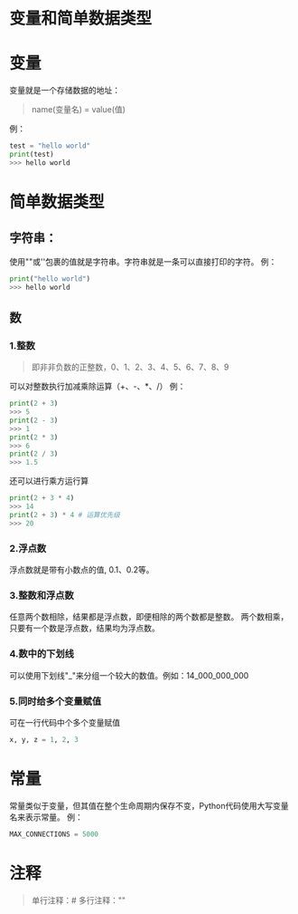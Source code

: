 # 变量和简单数据类型
# 变量
变量就是一个存储数据的地址：
> name(变量名) = value(值)

例：
~~~python
test = "hello world"
print(test)
>>> hello world
~~~

# 简单数据类型
## 字符串：
使用""或''包裹的值就是字符串。字符串就是一条可以直接打印的字符。
例：
~~~python
print("hello world")
>>> hello world
~~~

## 数
### 1.整数
> 即非非负数的正整数，0、1、2、3、4、5、6、7、8、9

可以对整数执行加减乘除运算（+、-、*、/）
例：
~~~python
print(2 + 3)
>>> 5
print(2 - 3)
>>> 1
print(2 * 3)
>>> 6
print(2 / 3)
>>> 1.5
~~~
还可以进行乘方运行算
~~~python
print(2 + 3 * 4)
>>> 14
print(2 + 3) * 4 # 运算优先级
>>> 20
~~~
### 2.浮点数
浮点数就是带有小数点的值, 0.1、0.2等。
### 3.整数和浮点数
任意两个数相除，结果都是浮点数，即便相除的两个数都是整数。
两个数相乘，只要有一个数是浮点数，结果均为浮点数。
### 4.数中的下划线
可以使用下划线"_"来分组一个较大的数值。例如：14_000_000_000
### 5.同时给多个变量赋值
可在一行代码中个多个变量赋值
~~~python
x, y, z = 1, 2, 3
~~~~
# 常量
常量类似于变量，但其值在整个生命周期内保存不变，Python代码使用大写变量名来表示常量。
例：
~~~python
MAX_CONNECTIONS = 5000
~~~

# 注释
> 单行注释：#
> 多行注释：""